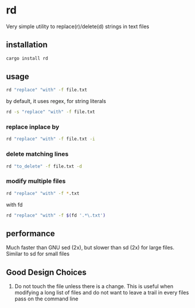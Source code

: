 # rd
Very simple utility to replace(r)/delete(d) strings in text files

## installation
```bash
cargo install rd
```

## usage

```bash
rd "replace" "with" -f file.txt
```
by default, it uses regex, for string literals

```bash
rd -s "replace" "with" -f file.txt
```

### replace inplace by

```bash
rd "replace" "with" -f file.txt -i
```

### delete matching lines

```bash
rd "to_delete" -f file.txt -d
```

### modify multiple files
```bash
rd "replace" "with" -f *.txt
```
with fd
```bash
rd "replace" "with" -f $(fd '.*\.txt')
```

## performance

Much faster than GNU sed (2x), but slower than sd (2x) for large files. Similar to sd for small files

## Good Design Choices
1. Do not touch the file unless there is a change. This is useful when modifying a long list of files and do not want to leave a trail in every files pass on the command line
